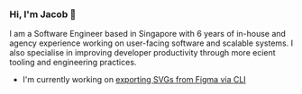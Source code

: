 ### Hi, I'm Jacob 👋

I am a Software Engineer based in Singapore with 6 years of in-house and agency experience working on user-facing software and scalable systems. I also specialise in improving developer productivity through more ecient tooling and engineering practices.

- I'm currently working on [exporting SVGs from Figma via CLI](https://github.com/jacobtyq/export-figma-svg)

